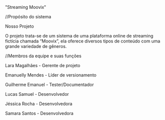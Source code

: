 "Streaming Moovix"

//Propósito do sistema

Nosso Projeto

O projeto trata-se de um sistema de uma plataforma online de streaming fictícia chamada “Moovix”, 
ela oferece diversos tipos de conteúdo com uma grande variedade de gêneros.

//Membros da equipe e suas funções

Lara Magalhães - Gerente de projeto

Emanuelly Mendes - Líder de versionamento

Guilherme Emanuel - Tester/Documentador

Lucas Samuel - Desenvolvedor

Jéssica Rocha - Desenvolvedora

Samara Santos - Desenvolvedora
